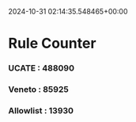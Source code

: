 2024-10-31 02:14:35.548465+00:00
# Rule Counter 
 ### UCATE : 488090

 ### Veneto : 85925

 ### Allowlist : 13930